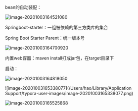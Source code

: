 bean的自动装配：

![image-20201003164521080](https://tva1.sinaimg.cn/large/007S8ZIlgy1gjc8nww1acj313z0m3hdt.jpg)

Springboot-starter：一组被依赖的第三方类库的集合

Spring Boot Starter Parent：统一版本号

![image-20201003164700920](https://tva1.sinaimg.cn/large/007S8ZIlgy1gjc8phsy75j30o2044tbw.jpg)

内置web容器：maven install打成jar包，在target目录下

启动：

![image-20201003164818050](https://tva1.sinaimg.cn/large/007S8ZIlgy1gjc8quuz2ij30o201lab3.jpg)

![image-20201003165338077](/Users/hao/Library/Application Support/typora-user-images/image-20201003165338077.png)

![image-20201003165525868](https://tva1.sinaimg.cn/large/007S8ZIlgy1gjc8ybg93qj30ym0fndq8.jpg)

